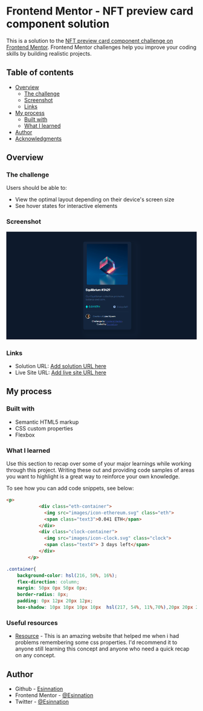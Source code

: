 # Frontend Mentor - NFT preview card component solution

This is a solution to the [NFT preview card component challenge on Frontend Mentor](https://www.frontendmentor.io/challenges/nft-preview-card-component-SbdUL_w0U). Frontend Mentor challenges help you improve your coding skills by building realistic projects. 

## Table of contents

- [Overview](#overview)
  - [The challenge](#the-challenge)
  - [Screenshot](#screenshot)
  - [Links](#links)
- [My process](#my-process)
  - [Built with](#built-with)
  - [What I learned](#what-i-learned)
- [Author](#author)
- [Acknowledgments](#acknowledgments)

## Overview

### The challenge

Users should be able to:

- View the optimal layout depending on their device's screen size
- See hover states for interactive elements

### Screenshot

![](./Screenshot.png)

### Links

- Solution URL: [Add solution URL here](https://your-solution-url.com)
- Live Site URL: [Add live site URL here](https://your-live-site-url.com)

## My process

### Built with

- Semantic HTML5 markup
- CSS custom properties
- Flexbox

### What I learned

Use this section to recap over some of your major learnings while working through this project. Writing these out and providing code samples of areas you want to highlight is a great way to reinforce your own knowledge.

To see how you can add code snippets, see below:

```html
<p>
            <div class="eth-container">
              <img src="images/icon-ethereum.svg" class="eth">
              <span class="text3">0.041 ETH</span>
            </div>
            <div class="clock-container">
              <img src="images/icon-clock.svg" class="clock">
              <span class="text4"> 3 days left</span>
            </div>
        </p>
```
```css
.container{
    background-color: hsl(216, 50%, 16%);
    flex-direction: column;
    margin: 50px 0px 50px 0px;
    border-radius: 8px;
    padding: 0px 12px 20px 12px;
    box-shadow: 10px 10px 10px 10px  hsl(217, 54%, 11%,70%),20px 20px 20px 20px hsl(216, 50%, 16%,30%);;
```


### Useful resources
- [Resource](https://www.w3schools.com) - This is an amazing website that helped me when i had problems remembering some css properties. I'd recommend it to anyone still learning this concept and anyone who need a quick recap on any concept.


## Author

- Github - [Esinnation](https://www.github.com/esinnation)
- Frontend Mentor - [@Esinnation](https://www.frontendmentor.io/profile/Esinnation)
- Twitter - [@Esinnation](https://www.twitter.com/esinnation)